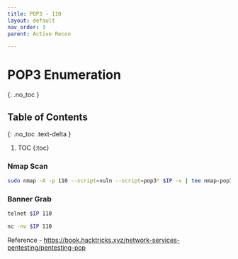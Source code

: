 ```yaml
---
title: POP3 - 110
layout: default
nav_order: 3
parent: Active Recon

---
```


# POP3 Enumeration
{: .no_toc }

## Table of Contents
{: .no_toc .text-delta }
1. TOC
{:toc}

### Nmap Scan
```bash
sudo nmap -A -p 110 --script=vuln --script=pop3* $IP -v | tee nmap-pop3.txt
```

### Banner Grab
```bash
telnet $IP 110
```

```bash
nc -nv $IP 110
```

Reference - https://book.hacktricks.xyz/network-services-pentesting/pentesting-pop





